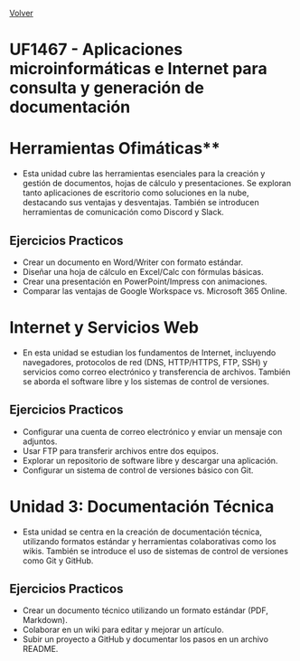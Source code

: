 [Volver](../Indice.md)
# UF1467 - Aplicaciones microinformáticas e Internet para consulta y generación de documentación

# Herramientas Ofimáticas**
   - Esta unidad cubre las herramientas esenciales para la creación y gestión de documentos, hojas de cálculo y presentaciones. Se exploran tanto aplicaciones de escritorio como soluciones en la nube, destacando sus ventajas y desventajas. También se introducen herramientas de comunicación como Discord y Slack.
## Ejercicios Practicos
   - Crear un documento en Word/Writer con formato estándar.
   - Diseñar una hoja de cálculo en Excel/Calc con fórmulas básicas.
   - Crear una presentación en PowerPoint/Impress con animaciones.
   - Comparar las ventajas de Google Workspace vs. Microsoft 365 Online.

# Internet y Servicios Web
   - En esta unidad se estudian los fundamentos de Internet, incluyendo navegadores, protocolos de red (DNS, HTTP/HTTPS, FTP, SSH) y servicios como correo electrónico y transferencia de archivos. También se aborda el software libre y los sistemas de control de versiones.
## Ejercicios Practicos
   - Configurar una cuenta de correo electrónico y enviar un mensaje con adjuntos.
   - Usar FTP para transferir archivos entre dos equipos.
   - Explorar un repositorio de software libre y descargar una aplicación.
   - Configurar un sistema de control de versiones básico con Git.

# Unidad 3: Documentación Técnica
   - Esta unidad se centra en la creación de documentación técnica, utilizando formatos estándar y herramientas colaborativas como los wikis. También se introduce el uso de sistemas de control de versiones como Git y GitHub.
## Ejercicios Practicos
   - Crear un documento técnico utilizando un formato estándar (PDF, Markdown).
   - Colaborar en un wiki para editar y mejorar un artículo.
   - Subir un proyecto a GitHub y documentar los pasos en un archivo README.
